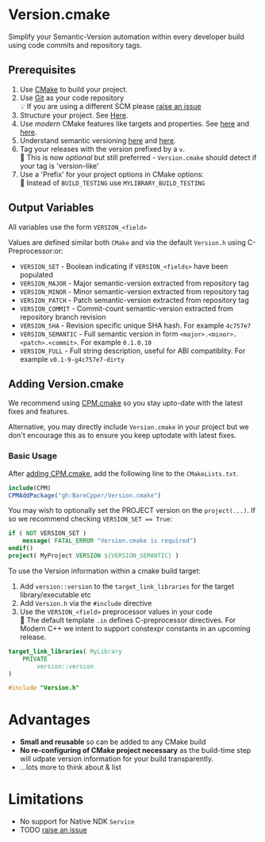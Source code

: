 # Version.cmake
Simplify your Semantic-Version automation within every developer build using code commits and repository tags.

## Prerequisites

1. Use [CMake](https://cmake.org/) to build your project.
2. Use [Git](https://git-scm.com/) as your code repository 
   <br/> :bulb: If you are using a different SCM please [raise an issue](https://github.com/BareCpper/Version.cmake/issues)
3. Structure your project. See [Here](https://cliutils.gitlab.io/modern-cmake/chapters/basics/structure.html).
4. Use _modern_ CMake features like targets and properties. See [here](https://pabloariasal.github.io/2018/02/19/its-time-to-do-cmake-right/) and [here](https://rix0r.nl/blog/2015/08/13/cmake-guide/).
5. Understand semantic versioning [here](https://semver.org/spec/v2.0.0.html) and [here](https://en.wikipedia.org/wiki/Software_versioning).
6. Tag your releases with the version prefixed by a `v`.
   <br/> :gem: This is now *optional* but still preferred - `Version.cmake` should detect if your tag is 'version-like'
7. Use a 'Prefix' for your project options in CMake options:
   <br/> :gem: Instead of `BUILD_TESTING` use `MYLIBRARY_BUILD_TESTING`

## Output Variables
All variables use the form `VERSION_<field>`

Values are defined similar both `CMake` and via the default `Version.h` using C-Preprocessor:or:
- `VERSION_SET` - Boolean indicating if `VERSION_<fields>` have been populated
- `VERSION_MAJOR` - Major semantic-version extracted from repository tag
- `VERSION_MINOR` - Minor semantic-version extracted from repository tag
- `VERSION_PATCH` - Patch semantic-version extracted from repository tag
- `VERSION_COMMIT` - Commit-count semantic-version extracted from repository branch revision
- `VERSION_SHA` - Revision specific unique SHA hash. For example `4c757e7`
- `VERSION_SEMANTIC` - Full semantic version in form `<major>.<minor>.<patch>.<commit>`. For example `0.1.0.10`
- `VERSION_FULL` - Full string description, useful for ABI compatiblity. For example `v0.1-9-g4c757e7-dirty`

## Adding Version.cmake

We recommend using [CPM.cmake](https://github.com/cpm-cmake/CPM.cmake) so you stay upto-date with the latest fixes and features.

Alternative, you may directly include `Version.cmake` in your project but we don't encourage this as to ensure you keep uptodate with latest fixes.

### Basic Usage

After [adding CPM.cmake](https://github.com/cpm-cmake/CPM.cmake#adding-cpm), add the following line to the `CMakeLists.txt`.

```cmake
include(CPM)
CPMAddPackage("gh:BareCpper/Version.cmake")
```

You may wish to optionally set the PROJECT version on the `project(...)`. 
If so we recommend checking `VERSION_SET == True`:
```cmake
if ( NOT VERSION_SET )
    message( FATAL_ERROR "Version.cmake is required")
endif()
project( MyProject VERSION ${VERSION_SEMANTIC} ) 
```

To use the Version information within a cmake build target:
1. Add `version::version` to the `target_link_libraries` for the target library/executable etc
2. Add `Version.h` via the `#include` directive
3. Use the `VERSION_<field>` preprocessor values in your code
 <br/> :gem: The default template `.in` defines C-preprocessor directives. For Modern C++ we intent to support constexpr constants in an upcoming release. 

```cmake
target_link_libraries( MyLibrary
    PRIVATE
        version::version
)
```
```cpp
#include "Version.h"
```

# Advantages
- **Small and reusable** so can be added to any CMake build
- **No re-configuring of CMake project necessary** as the build-time step will udpate version information for your build transparently.
- ...lots more to think about & list

# Limitations
- No support for Native NDK `Service`
- TODO [raise an issue](https://github.com/BareCpper/Version.cmake/issues)
